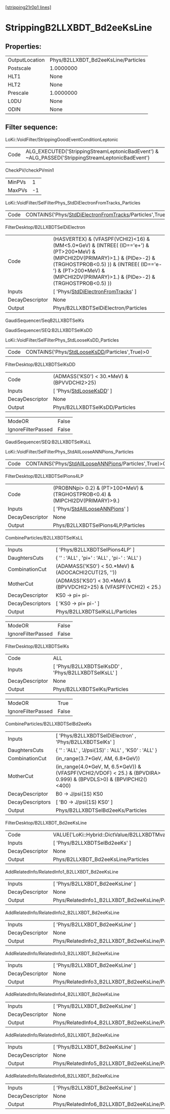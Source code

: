 [[stripping21r0p1 lines]](./stripping21r0p1-index)

# StrippingB2LLXBDT_Bd2eeKsLine

## Properties:

|                |                                     |
|----------------|-------------------------------------|
| OutputLocation | Phys/B2LLXBDT_Bd2eeKsLine/Particles |
| Postscale      | 1.0000000                           |
| HLT1           | None                                |
| HLT2           | None                                |
| Prescale       | 1.0000000                           |
| L0DU           | None                                |
| ODIN           | None                                |

## Filter sequence:

LoKi::VoidFilter/StrippingGoodEventConditionLeptonic

|      |                                                                                                  |
|------|--------------------------------------------------------------------------------------------------|
| Code | ALG_EXECUTED('StrippingStreamLeptonicBadEvent') & ~ALG_PASSED('StrippingStreamLeptonicBadEvent') |

CheckPV/checkPVmin1

|        |     |
|--------|-----|
| MinPVs | 1   |
| MaxPVs | -1  |

LoKi::VoidFilter/SelFilterPhys_StdDiElectronFromTracks_Particles

|      |                                                                                                                         |
|------|-------------------------------------------------------------------------------------------------------------------------|
| Code | CONTAINS('Phys/[StdDiElectronFromTracks](./stripping21r0p1-commonparticles-stddielectronfromtracks)/Particles',True)\>0 |

FilterDesktop/B2LLXBDTSelDiElectron

|                 |                                                                                                                                                                                                                                                                  |
|-----------------|------------------------------------------------------------------------------------------------------------------------------------------------------------------------------------------------------------------------------------------------------------------|
| Code            | (HASVERTEX) & (VFASPF(VCHI2)\<16) & (MM\<5.0\*GeV) & (INTREE( (ID=='e+') & (PT\>200\*MeV) & (MIPCHI2DV(PRIMARY)\>1.) & (PIDe\>-2) & (TRGHOSTPROB\<0.5) )) & (INTREE( (ID=='e-') & (PT\>200\*MeV) & (MIPCHI2DV(PRIMARY)\>1.) & (PIDe\>-2) & (TRGHOSTPROB\<0.5) )) |
| Inputs          | [ 'Phys/[StdDiElectronFromTracks](./stripping21r0p1-commonparticles-stddielectronfromtracks)' ]                                                                                                                                                                |
| DecayDescriptor | None                                                                                                                                                                                                                                                             |
| Output          | Phys/B2LLXBDTSelDiElectron/Particles                                                                                                                                                                                                                             |

GaudiSequencer/SeqB2LLXBDTSelKs

GaudiSequencer/SEQ:B2LLXBDTSelKsDD

LoKi::VoidFilter/SelFilterPhys_StdLooseKsDD_Particles

|      |                                                                                                   |
|------|---------------------------------------------------------------------------------------------------|
| Code | CONTAINS('Phys/[StdLooseKsDD](./stripping21r0p1-commonparticles-stdlooseksdd)/Particles',True)\>0 |

FilterDesktop/B2LLXBDTSelKsDD

|                 |                                                                             |
|-----------------|-----------------------------------------------------------------------------|
| Code            | (ADMASS('KS0') \< 30.\*MeV) & (BPVVDCHI2\>25)                               |
| Inputs          | [ 'Phys/[StdLooseKsDD](./stripping21r0p1-commonparticles-stdlooseksdd)' ] |
| DecayDescriptor | None                                                                        |
| Output          | Phys/B2LLXBDTSelKsDD/Particles                                              |

|                    |       |
|--------------------|-------|
| ModeOR             | False |
| IgnoreFilterPassed | False |

GaudiSequencer/SEQ:B2LLXBDTSelKsLL

LoKi::VoidFilter/SelFilterPhys_StdAllLooseANNPions_Particles

|      |                                                                                                                 |
|------|-----------------------------------------------------------------------------------------------------------------|
| Code | CONTAINS('Phys/[StdAllLooseANNPions](./stripping21r0p1-commonparticles-stdalllooseannpions)/Particles',True)\>0 |

FilterDesktop/B2LLXBDTSelPions4LP

|                 |                                                                                           |
|-----------------|-------------------------------------------------------------------------------------------|
| Code            | (PROBNNpi\> 0.2) & (PT\>100\*MeV) & (TRGHOSTPROB\<0.4) & (MIPCHI2DV(PRIMARY)\>9.)         |
| Inputs          | [ 'Phys/[StdAllLooseANNPions](./stripping21r0p1-commonparticles-stdalllooseannpions)' ] |
| DecayDescriptor | None                                                                                      |
| Output          | Phys/B2LLXBDTSelPions4LP/Particles                                                        |

CombineParticles/B2LLXBDTSelKsLL

|                  |                                                                        |
|------------------|------------------------------------------------------------------------|
| Inputs           | [ 'Phys/B2LLXBDTSelPions4LP' ]                                       |
| DaughtersCuts    | { '' : 'ALL' , 'pi+' : 'ALL' , 'pi-' : 'ALL' }                         |
| CombinationCut   | (ADAMASS('KS0') \< 50.\*MeV) & (ADOCACHI2CUT(25, ''))                  |
| MotherCut        | (ADMASS('KS0') \< 30.\*MeV) & (BPVVDCHI2\>25) & (VFASPF(VCHI2) \< 25.) |
| DecayDescriptor  | KS0 -\> pi+ pi-                                                        |
| DecayDescriptors | [ 'KS0 -\> pi+ pi-' ]                                                |
| Output           | Phys/B2LLXBDTSelKsLL/Particles                                         |

|                    |       |
|--------------------|-------|
| ModeOR             | False |
| IgnoreFilterPassed | False |

FilterDesktop/B2LLXBDTSelKs

|                 |                                                       |
|-----------------|-------------------------------------------------------|
| Code            | ALL                                                   |
| Inputs          | [ 'Phys/B2LLXBDTSelKsDD' , 'Phys/B2LLXBDTSelKsLL' ] |
| DecayDescriptor | None                                                  |
| Output          | Phys/B2LLXBDTSelKs/Particles                          |

|                    |       |
|--------------------|-------|
| ModeOR             | True  |
| IgnoreFilterPassed | False |

CombineParticles/B2LLXBDTSelBd2eeKs

|                  |                                                                                                                        |
|------------------|------------------------------------------------------------------------------------------------------------------------|
| Inputs           | [ 'Phys/B2LLXBDTSelDiElectron' , 'Phys/B2LLXBDTSelKs' ]                                                              |
| DaughtersCuts    | { '' : 'ALL' , 'J/psi(1S)' : 'ALL' , 'KS0' : 'ALL' }                                                                   |
| CombinationCut   | (in_range(3.7\*GeV, AM, 6.8\*GeV))                                                                                     |
| MotherCut        | (in_range(4.0\*GeV, M, 6.5\*GeV)) & (VFASPF(VCHI2/VDOF) \< 25.) & (BPVDIRA\> 0.999) & (BPVDLS\>0) & (BPVIPCHI2()\<400) |
| DecayDescriptor  | B0 -\> J/psi(1S) KS0                                                                                                   |
| DecayDescriptors | [ 'B0 -\> J/psi(1S) KS0' ]                                                                                           |
| Output           | Phys/B2LLXBDTSelBd2eeKs/Particles                                                                                      |

FilterDesktop/B2LLXBDT_Bd2eeKsLine

|                 |                                                            |
|-----------------|------------------------------------------------------------|
| Code            | VALUE('LoKi::Hybrid::DictValue/B2LLXBDTMvaBd2eeKs')\>-0.07 |
| Inputs          | [ 'Phys/B2LLXBDTSelBd2eeKs' ]                            |
| DecayDescriptor | None                                                       |
| Output          | Phys/B2LLXBDT_Bd2eeKsLine/Particles                        |

AddRelatedInfo/RelatedInfo1_B2LLXBDT_Bd2eeKsLine

|                 |                                                  |
|-----------------|--------------------------------------------------|
| Inputs          | [ 'Phys/B2LLXBDT_Bd2eeKsLine' ]                |
| DecayDescriptor | None                                             |
| Output          | Phys/RelatedInfo1_B2LLXBDT_Bd2eeKsLine/Particles |

AddRelatedInfo/RelatedInfo2_B2LLXBDT_Bd2eeKsLine

|                 |                                                  |
|-----------------|--------------------------------------------------|
| Inputs          | [ 'Phys/B2LLXBDT_Bd2eeKsLine' ]                |
| DecayDescriptor | None                                             |
| Output          | Phys/RelatedInfo2_B2LLXBDT_Bd2eeKsLine/Particles |

AddRelatedInfo/RelatedInfo3_B2LLXBDT_Bd2eeKsLine

|                 |                                                  |
|-----------------|--------------------------------------------------|
| Inputs          | [ 'Phys/B2LLXBDT_Bd2eeKsLine' ]                |
| DecayDescriptor | None                                             |
| Output          | Phys/RelatedInfo3_B2LLXBDT_Bd2eeKsLine/Particles |

AddRelatedInfo/RelatedInfo4_B2LLXBDT_Bd2eeKsLine

|                 |                                                  |
|-----------------|--------------------------------------------------|
| Inputs          | [ 'Phys/B2LLXBDT_Bd2eeKsLine' ]                |
| DecayDescriptor | None                                             |
| Output          | Phys/RelatedInfo4_B2LLXBDT_Bd2eeKsLine/Particles |

AddRelatedInfo/RelatedInfo5_B2LLXBDT_Bd2eeKsLine

|                 |                                                  |
|-----------------|--------------------------------------------------|
| Inputs          | [ 'Phys/B2LLXBDT_Bd2eeKsLine' ]                |
| DecayDescriptor | None                                             |
| Output          | Phys/RelatedInfo5_B2LLXBDT_Bd2eeKsLine/Particles |

AddRelatedInfo/RelatedInfo6_B2LLXBDT_Bd2eeKsLine

|                 |                                                  |
|-----------------|--------------------------------------------------|
| Inputs          | [ 'Phys/B2LLXBDT_Bd2eeKsLine' ]                |
| DecayDescriptor | None                                             |
| Output          | Phys/RelatedInfo6_B2LLXBDT_Bd2eeKsLine/Particles |

